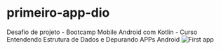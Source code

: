 # primeiro-app-dio
Desafio de projeto - Bootcamp Mobile Android com Kotlin - 
Curso Entendendo Estrutura de Dados e Depurando APPs Android
![First app](https://github.com/martinsfabio/primeiro-app-dio/assets/133508446/cd71d2b9-415c-4f4d-a3ef-0b50d0f5bd71)
